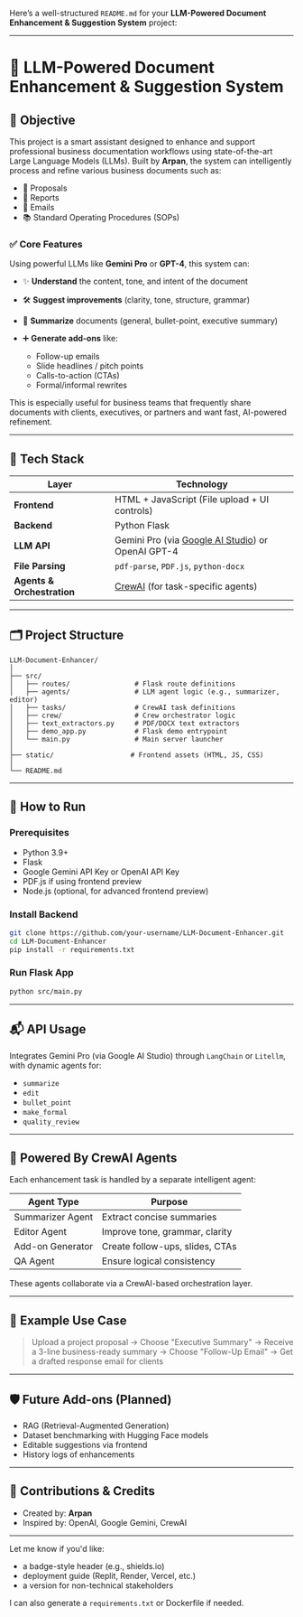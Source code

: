 Here’s a well-structured `README.md` for your **LLM-Powered Document Enhancement & Suggestion System** project:

---

# 📄 LLM-Powered Document Enhancement & Suggestion System

## 📌 Objective

This project is a smart assistant designed to enhance and support professional business documentation workflows using state-of-the-art Large Language Models (LLMs).
Built by **Arpan**, the system can intelligently process and refine various business documents such as:

* 📄 Proposals
* 📝 Reports
* 📧 Emails
* 📚 Standard Operating Procedures (SOPs)

### ✅ Core Features

Using powerful LLMs like **Gemini Pro** or **GPT-4**, this system can:

* ✨ **Understand** the content, tone, and intent of the document
* 🛠️ **Suggest improvements** (clarity, tone, structure, grammar)
* 🧠 **Summarize** documents (general, bullet-point, executive summary)
* ➕ **Generate add-ons** like:

  * Follow-up emails
  * Slide headlines / pitch points
  * Calls-to-action (CTAs)
  * Formal/informal rewrites

This is especially useful for business teams that frequently share documents with clients, executives, or partners and want fast, AI-powered refinement.

---

## 🧰 Tech Stack

| Layer                      | Technology                                                                          |
| -------------------------- | ----------------------------------------------------------------------------------- |
| **Frontend**               | HTML + JavaScript (File upload + UI controls)                                       |
| **Backend**                | Python Flask                                                                        |
| **LLM API**                | Gemini Pro (via [Google AI Studio](https://makersuite.google.com/)) or OpenAI GPT-4 |
| **File Parsing**           | `pdf-parse`, `PDF.js`, `python-docx`                                                |
| **Agents & Orchestration** | [CrewAI](https://github.com/joaomdmoura/crewAI) (for task-specific agents)          |

---

## 🗂️ Project Structure

```
LLM-Document-Enhancer/
│
├── src/
│   ├── routes/                # Flask route definitions
│   ├── agents/                # LLM agent logic (e.g., summarizer, editor)
│   ├── tasks/                 # CrewAI task definitions
│   ├── crew/                  # Crew orchestrator logic
│   ├── text_extractors.py     # PDF/DOCX text extractors
│   ├── demo_app.py            # Flask demo entrypoint
│   └── main.py                # Main server launcher
│
├── static/                   # Frontend assets (HTML, JS, CSS)
│
└── README.md
```

---

## 🚀 How to Run

### Prerequisites

* Python 3.9+
* Flask
* Google Gemini API Key or OpenAI API Key
* PDF.js if using frontend preview
* Node.js (optional, for advanced frontend preview)

### Install Backend

```bash
git clone https://github.com/your-username/LLM-Document-Enhancer.git
cd LLM-Document-Enhancer
pip install -r requirements.txt
```

### Run Flask App

```bash
python src/main.py
```

---

## 📬 API Usage

Integrates Gemini Pro (via Google AI Studio) through `LangChain` or `Litellm`, with dynamic agents for:

* `summarize`
* `edit`
* `bullet_point`
* `make_formal`
* `quality_review`

---

## 🤖 Powered By CrewAI Agents

Each enhancement task is handled by a separate intelligent agent:

| Agent Type       | Purpose                         |
| ---------------- | ------------------------------- |
| Summarizer Agent | Extract concise summaries       |
| Editor Agent     | Improve tone, grammar, clarity  |
| Add-on Generator | Create follow-ups, slides, CTAs |
| QA Agent         | Ensure logical consistency      |

These agents collaborate via a CrewAI-based orchestration layer.

---

## 🧪 Example Use Case

> Upload a project proposal → Choose "Executive Summary" → Receive a 3-line business-ready summary
> → Choose "Follow-Up Email" → Get a drafted response email for clients

---

## 🛡️ Future Add-ons (Planned)

* RAG (Retrieval-Augmented Generation)
* Dataset benchmarking with Hugging Face models
* Editable suggestions via frontend
* History logs of enhancements

---

## 🙌 Contributions & Credits

* Created by: **Arpan**
* Inspired by: OpenAI, Google Gemini, CrewAI

---

Let me know if you'd like:

* a badge-style header (e.g., shields.io)
* deployment guide (Replit, Render, Vercel, etc.)
* a version for non-technical stakeholders

I can also generate a `requirements.txt` or Dockerfile if needed.
